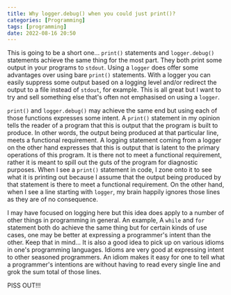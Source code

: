 ```yaml
---
title: Why logger.debug() when you could just print()?
categories: [Programming]
tags: [programming]
date: 2022-08-16 20:50
---
```


This is going to be a short one... `print()` statements and `logger.debug()`
statements achieve the same thing for the most part. They both print some
output in your programs to `stdout`. Using a `logger` does offer some
advantages over using bare `print()` statements.  With a logger you can
easily suppress some output based on a logging level and/or redirect the output
to a file instead of `stdout`, for example. This is all great but I want
to try and sell something else that's often not emphasised on using
a `logger`.

`print()` and `logger.debug()` may achieve the same end but
using each of those functions expresses some intent. A `print()` statement
in my opinion tells the reader of a program that this is output that the
program is built to produce. In other words, the output being produced at
that particular line, meets a functional requirement. A logging statement
coming from a logger on the other hand expresses that this is output that
is latent to the primary operations of this program. It is there not to meet
a functional requirement, rather it is meant to spill out the guts of the
program for diagnostic purposes. When I see a `print()` statement in code,
I zone onto it to see what it is printing out because I assume that the
output being produced by that statement is there to meet a functional
requirement. On the other hand, when I see a line starting with `logger`,
my brain happily ignores those lines as they are of no consequence.

I may have focused on logging here but this idea does apply to a number
of other things in programming in general. An example, A `while` and
`for` statement both do achieve the same thing but for certain kinds
of use cases, one may be better at expressing a programmer's intent
than the other. Keep that in mind... It is also a good idea to pick
up on various idioms in one's programming languages. Idioms are very
good at expressing intent to other seasoned programmers. An idiom makes
it easy for one to tell what a programmer's intentions are without
having to read every single line and grok the sum total of those lines.

PISS OUT!!!